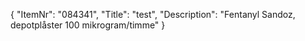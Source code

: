 {
  "ItemNr": "084341",
  "Title": "test",
  "Description": "Fentanyl Sandoz, depotplåster 100 mikrogram/timme"
}